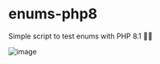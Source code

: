 # enums-php8
Simple script to test enums  with PHP 8.1 🐘🐘

![image](https://user-images.githubusercontent.com/20648572/156677096-e1ee1887-7eb0-47dd-ae03-ef02e4f43423.png)
